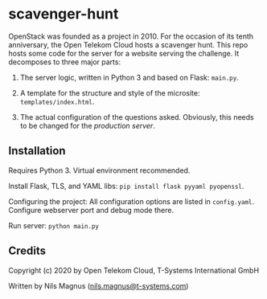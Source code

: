 # scavenger-hunt

OpenStack was founded as a project in 2010. For the occasion of its
tenth anniversary, the Open Telekom Cloud hosts a scavenger hunt. This
repo hosts some code for the server for a website serving the
challenge. It decomposes to three major parts:

1. The server logic, written in Python 3 and based on Flask: `main.py`.

2. A template for the structure and style of the microsite:
   `templates/index.html`.

3. The actual configuration of the questions asked. Obviously, this
   needs to be changed for the _production server_.

## Installation

Requires Python 3. Virtual environment recommended.

Install Flask, TLS, and YAML libs: `pip install flask pyyaml pyopenssl`.

Configuring the project: All configuration options are listed in `config.yaml`. Configure webserver port and debug mode there.

Run server: `python main.py`

## Credits

Copyright (c) 2020 by Open Telekom Cloud, T-Systems International GmbH

Written by Nils Magnus (nils.magnus@t-systems.com)
